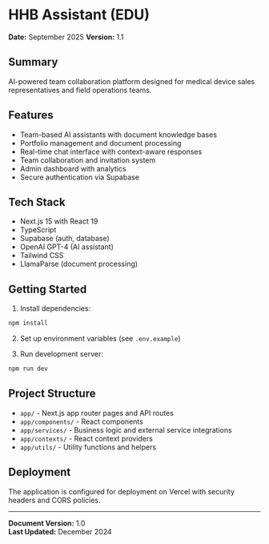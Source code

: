 # HHB Assistant (EDU)

**Date:** September 2025 
**Version:** 1.1

## Summary

AI-powered team collaboration platform designed for medical device sales representatives and field operations teams.

## Features

- Team-based AI assistants with document knowledge bases
- Portfolio management and document processing
- Real-time chat interface with context-aware responses
- Team collaboration and invitation system
- Admin dashboard with analytics
- Secure authentication via Supabase

## Tech Stack

- Next.js 15 with React 19
- TypeScript
- Supabase (auth, database)
- OpenAI GPT-4 (AI assistant)
- Tailwind CSS
- LlamaParse (document processing)

## Getting Started

1. Install dependencies:
```bash
npm install
```

2. Set up environment variables (see `.env.example`)

3. Run development server:
```bash
npm run dev
```

## Project Structure

- `app/` - Next.js app router pages and API routes
- `app/components/` - React components
- `app/services/` - Business logic and external service integrations
- `app/contexts/` - React context providers
- `app/utils/` - Utility functions and helpers

## Deployment

The application is configured for deployment on Vercel with security headers and CORS policies.

---

**Document Version:** 1.0  
**Last Updated:** December 2024
